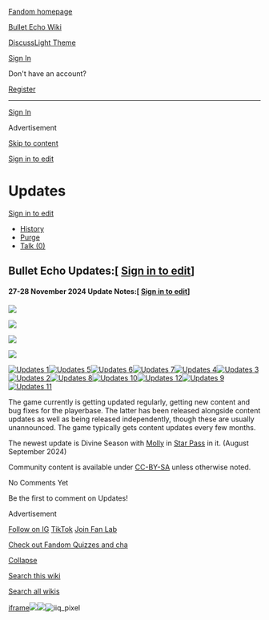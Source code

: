 [Fandom homepage](https://www.fandom.com/)

[Bullet Echo Wiki](https://bullet-echo.fandom.com/)

[Discuss](https://bullet-echo.fandom.com/f "Discuss")[Light Theme](https://bullet-echo.fandom.com/wiki/Updates# "Light Theme")

[Sign In](https://auth.fandom.com/signin?source=mw&redirect=https%3A%2F%2Fbullet-echo.fandom.com%2Fwiki%2FUpdates)

Don't have an account?

[Register](https://auth.fandom.com/register?source=mw&redirect=https%3A%2F%2Fbullet-echo.fandom.com%2Fwiki%2FUpdates)

* * *

[Sign In](https://auth.fandom.com/signin?source=mw&redirect=https%3A%2F%2Fbullet-echo.fandom.com%2Fwiki%2FUpdates)

Advertisement

[Skip to content](https://bullet-echo.fandom.com/wiki/Updates#page-header)

[Sign in to edit](https://auth.fandom.com/signin?redirect=https%3A%2F%2Fbullet-echo.fandom.com%2Fwiki%2FUpdates%3Fveaction%3Dedit&uselang=en)

# Updates

[Sign in to edit](https://auth.fandom.com/signin?redirect=https%3A%2F%2Fbullet-echo.fandom.com%2Fwiki%2FUpdates%3Fveaction%3Dedit&uselang=en)

- [History](https://bullet-echo.fandom.com/wiki/Updates?action=history)
- [Purge](https://bullet-echo.fandom.com/wiki/Updates?action=purge)
- [Talk (0)](https://bullet-echo.fandom.com/wiki/Talk:Updates?action=edit&redlink=1)

## Bullet Echo Updates:\[ [Sign in to edit](https://auth.fandom.com/signin?redirect=https%3A%2F%2Fbullet-echo.fandom.com%2Fwiki%2FUpdates%3Fveaction%3Dedit%26section%3D1&uselang=en "Sign in to edit")\]

#### 27-28 November 2024 Update Notes:\[ [Sign in to edit](https://auth.fandom.com/signin?redirect=https%3A%2F%2Fbullet-echo.fandom.com%2Fwiki%2FUpdates%3Fveaction%3Dedit%26section%3D2&uselang=en "Sign in to edit")\]

[![](https://static.wikia.nocookie.net/bullet-echo/images/e/e3/U1.png/revision/latest/scale-to-width-down/132?cb=20241128132038)](https://bullet-echo.fandom.com/wiki/File:U1.png "U1.png (200 KB)")

[![](https://static.wikia.nocookie.net/bullet-echo/images/8/84/U2.png/revision/latest/scale-to-width-down/185?cb=20241128132039)](https://bullet-echo.fandom.com/wiki/File:U2.png "U2.png (126 KB)")

[![](https://static.wikia.nocookie.net/bullet-echo/images/e/ec/U3.png/revision/latest/scale-to-width-down/185?cb=20241128132039)](https://bullet-echo.fandom.com/wiki/File:U3.png "U3.png (100 KB)")

[![](https://static.wikia.nocookie.net/bullet-echo/images/c/c0/U4.png/revision/latest/scale-to-width-down/138?cb=20241128132039)](https://bullet-echo.fandom.com/wiki/File:U4.png "U4.png (202 KB)")

[![Updates 1](https://static.wikia.nocookie.net/bullet-echo/images/4/48/Updates_1.png/revision/latest?cb=20240927195537)](https://static.wikia.nocookie.net/bullet-echo/images/4/48/Updates_1.png/revision/latest?cb=20240927195537)[![Updates 5](https://static.wikia.nocookie.net/bullet-echo/images/5/56/Updates_5.png/revision/latest?cb=20240927195540)](https://static.wikia.nocookie.net/bullet-echo/images/5/56/Updates_5.png/revision/latest?cb=20240927195540)[![Updates 6](https://static.wikia.nocookie.net/bullet-echo/images/a/af/Updates_6.png/revision/latest?cb=20240927195540)](https://static.wikia.nocookie.net/bullet-echo/images/a/af/Updates_6.png/revision/latest?cb=20240927195540)[![Updates 7](https://static.wikia.nocookie.net/bullet-echo/images/1/14/Updates_7.png/revision/latest?cb=20240927195540)](https://static.wikia.nocookie.net/bullet-echo/images/1/14/Updates_7.png/revision/latest?cb=20240927195540)[![Updates 4](https://static.wikia.nocookie.net/bullet-echo/images/e/e9/Updates_4.png/revision/latest?cb=20240927195540)](https://static.wikia.nocookie.net/bullet-echo/images/e/e9/Updates_4.png/revision/latest?cb=20240927195540)[![Updates 3](https://static.wikia.nocookie.net/bullet-echo/images/1/1a/Updates_3.png/revision/latest?cb=20240927195540)](https://static.wikia.nocookie.net/bullet-echo/images/1/1a/Updates_3.png/revision/latest?cb=20240927195540)[![Updates 2](https://static.wikia.nocookie.net/bullet-echo/images/4/48/Updates_2.png/revision/latest?cb=20240927195540)](https://static.wikia.nocookie.net/bullet-echo/images/4/48/Updates_2.png/revision/latest?cb=20240927195540)[![Updates 8](https://static.wikia.nocookie.net/bullet-echo/images/1/19/Updates_8.png/revision/latest?cb=20240927195541)](https://static.wikia.nocookie.net/bullet-echo/images/1/19/Updates_8.png/revision/latest?cb=20240927195541)[![Updates 10](https://static.wikia.nocookie.net/bullet-echo/images/e/ed/Updates_10.png/revision/latest?cb=20240927195541)](https://static.wikia.nocookie.net/bullet-echo/images/e/ed/Updates_10.png/revision/latest?cb=20240927195541)[![Updates 12](https://static.wikia.nocookie.net/bullet-echo/images/9/9b/Updates_12.png/revision/latest?cb=20240927195541)](https://static.wikia.nocookie.net/bullet-echo/images/9/9b/Updates_12.png/revision/latest?cb=20240927195541)[![Updates 9](https://static.wikia.nocookie.net/bullet-echo/images/5/52/Updates_9.png/revision/latest?cb=20240927195541)](https://static.wikia.nocookie.net/bullet-echo/images/5/52/Updates_9.png/revision/latest?cb=20240927195541)[![Updates 11](https://static.wikia.nocookie.net/bullet-echo/images/2/2b/Updates_11.png/revision/latest?cb=20240927195541)](https://static.wikia.nocookie.net/bullet-echo/images/2/2b/Updates_11.png/revision/latest?cb=20240927195541)

The game currently is getting updated regularly, getting new content and bug fixes for the playerbase. The latter has been released alongside content updates as well as being released independently, though these are usually unannounced. The game typically gets content updates every few months.

The newest update is Divine Season with [Molly](https://bullet-echo.fandom.com/wiki/Molly "Molly") in [Star Pass](https://bullet-echo.fandom.com/wiki/Star_Pass "Star Pass") in it. (August September 2024)

Community content is available under [CC-BY-SA](https://www.fandom.com/licensing) unless otherwise noted.

No Comments Yet

Be the first to comment on Updates!

Advertisement

[Follow on IG](https://bit.ly/FandomIG) [TikTok](https://bit.ly/TikTokFandom) [Join Fan Lab](https://bit.ly/FanLabWikiBar)

[Check out Fandom Quizzes and cha](https://bit.ly/WBTrivia2)

[Collapse](https://bullet-echo.fandom.com/wiki/Updates# "Collapse")

[Search this wiki](https://bullet-echo.fandom.com/wiki/Special:Search?scope=internal&query=&h=1&isFromHighlightActions=on)

[Search all wikis](https://bullet-echo.fandom.com/wiki/Special:Search?scope=cross-wiki&query=&h=1&isFromHighlightActions=on)

[iframe](https://www.fandom.com/silver-surfer.html)![](https://idsync.rlcdn.com/712315.gif?partner_uid=17d960c4-7391-495e-8348-3fccc69abfa8)![](https://pixel.tapad.com/idsync/ex/receive?partner_id=3442&partner_device_id=17d960c4-7391-495e-8348-3fccc69abfa8&partner_url=https://services.fandom.com/identity-storage/external/experian/receiveid/f0f66c04-a84b-497f-9cfc-8bc0bed6d4c6?id=${TA_DEVICE_ID}&partner=TAPAD)![iiq_pixel](https://sync.intentiq.com/profiles_engine/ProfilesEngineServlet?at=20&mi=10&secure=1&dpi=1187275693&iiqidtype=2&iiqpcid=367dfc28-58d9-71ca-cac9-db33fdf476f6&iiqpciddate=1745205140773&tsrnd=430_1745205140813&vrref=fandom.com&jsver=6.07&dw=1280&dh=1024&dpr=1&lan=en-US&testPercentage=97&testGroup=A&uh=%7B%220%22%3A%22%5C%22Google%20Chrome%5C%22%3Bv%3D%5C%22135%5C%22%2C%20%5C%22Not-A.Brand%5C%22%3Bv%3D%5C%228%5C%22%2C%20%5C%22Chromium%5C%22%3Bv%3D%5C%22135%5C%22%22%2C%221%22%3A%22%3F0%22%2C%222%22%3A%22%5C%22Linux%20x86_64%5C%22%22%2C%223%22%3A%22%5C%22x86%5C%22%22%2C%224%22%3A%22%5C%2264%5C%22%22%2C%226%22%3A%22%5C%226.6.72%5C%22%22%2C%227%22%3A%22%3F0%22%2C%228%22%3A%22%5C%22Google%20Chrome%5C%22%3Bv%3D%5C%22135.0.7049.95%5C%22%2C%20%5C%22Not-A.Brand%5C%22%3Bv%3D%5C%228.0.0.0%5C%22%2C%20%5C%22Chromium%5C%22%3Bv%3D%5C%22135.0.7049.95%5C%22%22%7D&gdpr=0)